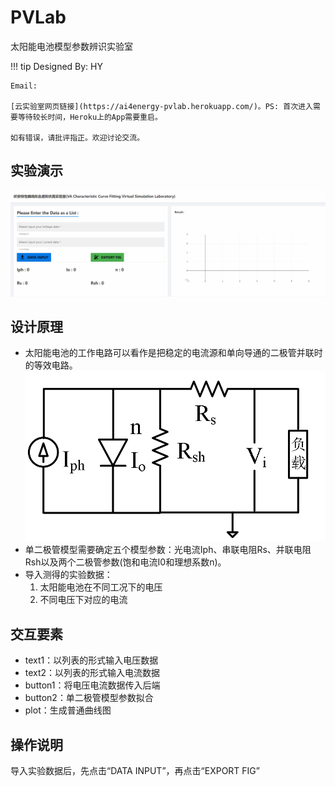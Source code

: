# PVLab

太阳能电池模型参数辨识实验室

!!! tip
    Designed By: HY

    Email:

    [云实验室网页链接](https://ai4energy-pvlab.herokuapp.com/)。PS: 首次进入需要等待较长时间，Heroku上的App需要重启。

    如有错误，请批评指正。欢迎讨论交流。

## 实验演示

![图二](./assets/PV_gif.gif)


## 设计原理

* 太阳能电池的工作电路可以看作是把稳定的电流源和单向导通的二极管并联时的等效电路。
![图一](./assets/PV_pic.png)
* 单二极管模型需要确定五个模型参数：光电流Iph、串联电阻Rs、并联电阻Rsh以及两个二极管参数(饱和电流I0和理想系数n)。
* 导入测得的实验数据：
  1. 太阳能电池在不同工况下的电压
  2. 不同电压下对应的电流

## 交互要素

* text1：以列表的形式输入电压数据
* text2：以列表的形式输入电流数据
* button1：将电压电流数据传入后端
* button2：单二极管模型参数拟合
* plot：生成普通曲线图

## 操作说明

导入实验数据后，先点击“DATA INPUT”，再点击“EXPORT FIG”


